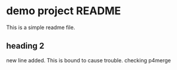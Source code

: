 # demo project README
This is a simple readme file.

## heading 2

new line added.
This is bound to cause trouble.
checking p4merge